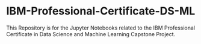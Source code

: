 # IBM-Professional-Certificate-DS-ML

This Repository is for the Jupyter Notebooks related to the IBM Professional Certificate in Data Science and Machine Learning Capstone Project. 
